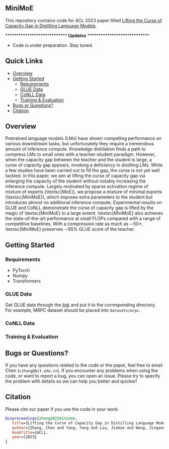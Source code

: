 ## MiniMoE

This repository contains code for ACL 2023 paper titled [Lifting the Curse of Capacity Gap in Distilling Language Models]().

**************************** **Updates** ****************************

<!-- Thanks for your interest in our repo! -->

* Code is under preparation. Stay tuned.

## Quick Links

  - [Overview](#overview)
  - [Getting Started](#getting-started)
    - [Requirements](#requirements)
    - [GLUE Data](#glue-data)
    - [CoNLL Data](#conll-data)
    - [Training & Evaluation](#training&evaluation)
  - [Bugs or Questions?](#bugs-or-questions)
  - [Citation](#citation)

## Overview

Pretrained language models (LMs) have shown compelling performance on various downstream tasks, but unfortunately they require a tremendous amount of inference compute. Knowledge distillation finds a path to compress LMs to small ones with a teacher-student paradigm. However, when the capacity gap between the teacher and the student is large, a curse of capacity gap appears, invoking a deficiency in distilling LMs. While a few studies have been carried out to fill the gap, the curse is not yet well tackled. In this paper, we aim at lifting the curse of capacity gap via enlarging the capacity of the student without notably increasing the inference compute. Largely motivated by sparse activation regime of mixture of experts (\textsc{MoE}), we propose a mixture of minimal experts (\textsc{MiniMoE}), which imposes extra parameters to the student but introduces almost no additional inference compute. Experimental results on GLUE and CoNLL demonstrate the curse of capacity gap is lifted by the magic of \textsc{MiniMoE} to a large extent. \textsc{MiniMoE} also achieves the state-of-the-art performance at small FLOPs compared with a range of competitive baselines. With a compression rate as much as $\sim$50$\times$, \textsc{MiniMoE} preserves $\sim$95\% GLUE score of the teacher.

## Getting Started

### Requirements

- PyTorch
- Numpy
- Transformers

### GLUE Data

Get GLUE data through the [link](https://github.com/nyu-mll/jiant/blob/master/scripts/download_glue_data.py) and put it to the corresponding directory. For example, MRPC dataset should be placed into `datasets/mrpc`.

### CoNLL Data

### Training & Evaluation

<!--
The training and evaluation are achieved in several scripts. We provide example scripts as follows.

**Finetuning**

We provide an example of finetuning `bert-base-uncased` on RTE in `scripts/run_finetuning_rte.sh`. We explain some important arguments in following:
* `--model_type`: Variant to use, should be `ft` in the case.
* `--model_path`: Pretrained language models to start with, should be `bert-base-uncased` in the case and can be others as you like.
* `--task_name`: Task to use, should be chosen from `rte`, `mrpc`, `stsb`, `sst2`, `qnli`, `qqp`, `mnli`, and `mnlimm`.
* `--data_type`: Input format to use, default to `combined`.

**Pruning**

We provide and example of pruning a finetuned checkpoint on RTE in `scripts/run_pruning_rte.sh`. The arguments should be self-contained.

**Distillation**

We provide an example of distilling a finetuned teacher to a layer-dropped or parameter-pruned student on RTE in `scripts/run_distillation_rte.sh`. We explain some important arguments in following:
* `--model_type`: Variant to use, should be `kd` in the case.
* `--teacher_model_path`: Teacher models to use, should be the path to the finetuned teacher checkpoint.
* `--student_model_path`: Student models to initialize, should be the path to the pruned/finetuned teacher checkpoint depending on the way you would like to initialize the student.
* `--student_sparsity`: Student sparsity, should be set if you would like to use parameter-pruned student, e.g., 70. Otherwise, this argument should be left blank.
* `--student_layer`: Student layer, should be set if you would like to use layer-dropped student, e.g., 4.

**Teacher Sparsification**

We provide an example of sparsfying the teacher based on the student on RTE in `scripts/run_sparsification_rte.sh`. We explain some important arguments in following:
* `--model_type`: Variant to use, should be `kd` in the case.
* `--teacher_model_path`: Teacher models to use, should be the path to the finetuned teacher checkpoint.
* `--student_model_path`: Student models to use, should be the path to the distilled student checkpoint.
* `--student_sparsity`: Student sparsity, should be set if you would like to use parameter-pruned student, e.g., 70. Otherwise, this argument should be left blank.
* `--student_layer`: Student layer, should be set if you would like to use layer-dropped student, e.g., 4.
* `--lam`: the knowledgeableness tradeoff term to keep a balance between expressiveness and student-friendliness.

**Rewinding**

We provide an example of rewinding the student on RTE in `scripts/run_rewinding_rte.sh`. We explain some important arguments in following:
* `--model_type`: Variant to use, should be `kd` in the case.
* `--teacher_model_path`: Teacher models to use, should be the path to the sparsified teacher checkpoint.
* `--student_model_path`: Student models to initialize, should be the path to the pruned/finetuned teacher checkpoint depending on the way you would like to initialize the student.
* `--student_sparsity`: Student sparsity, should be set if you would like to use parameter-pruned student, e.g., 70. Otherwise, this argument should be left blank.
* `--student_layer`: Student layer, should be set if you would like to use layer-dropped student, e.g., 4.
* `--lam`: the knowledgeableness tradeoff term to keep a balance between expressiveness and student-friendliness. Here, it is just used for folder names.
! -->

## Bugs or Questions?

If you have any questions related to the code or the paper, feel free to email Chen (`czhang@bit.edu.cn`). If you encounter any problems when using the code, or want to report a bug, you can open an issue. Please try to specify the problem with details so we can help you better and quicker!

## Citation

Please cite our paper if you use the code in your work:

```bibtex
@inproceedings{zhang2022minimoe,
   title={Lifting the Curse of Capacity Gap in Distilling Language Models},
   author={Zhang, Chen and Yang, Yang and Liu, Jiahao and Wang, Jingang and Xian, Yunsen and Wang, Benyou and Song, Dawei},
   booktitle={ACL},
   year={2023}
}
```

